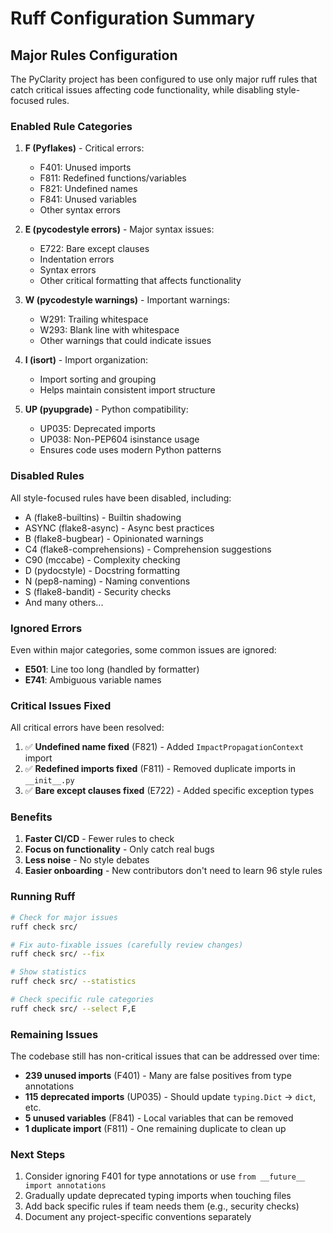 # Ruff Configuration Summary

## Major Rules Configuration

The PyClarity project has been configured to use only major ruff rules that catch critical issues affecting code functionality, while disabling style-focused rules.

### Enabled Rule Categories

1. **F (Pyflakes)** - Critical errors:
   - F401: Unused imports
   - F811: Redefined functions/variables
   - F821: Undefined names
   - F841: Unused variables
   - Other syntax errors

2. **E (pycodestyle errors)** - Major syntax issues:
   - E722: Bare except clauses
   - Indentation errors
   - Syntax errors
   - Other critical formatting that affects functionality

3. **W (pycodestyle warnings)** - Important warnings:
   - W291: Trailing whitespace
   - W293: Blank line with whitespace
   - Other warnings that could indicate issues

4. **I (isort)** - Import organization:
   - Import sorting and grouping
   - Helps maintain consistent import structure

5. **UP (pyupgrade)** - Python compatibility:
   - UP035: Deprecated imports
   - UP038: Non-PEP604 isinstance usage
   - Ensures code uses modern Python patterns

### Disabled Rules

All style-focused rules have been disabled, including:
- A (flake8-builtins) - Builtin shadowing
- ASYNC (flake8-async) - Async best practices
- B (flake8-bugbear) - Opinionated warnings
- C4 (flake8-comprehensions) - Comprehension suggestions
- C90 (mccabe) - Complexity checking
- D (pydocstyle) - Docstring formatting
- N (pep8-naming) - Naming conventions
- S (flake8-bandit) - Security checks
- And many others...

### Ignored Errors

Even within major categories, some common issues are ignored:
- **E501**: Line too long (handled by formatter)
- **E741**: Ambiguous variable names

### Critical Issues Fixed

All critical errors have been resolved:
1. ✅ **Undefined name fixed** (F821) - Added `ImpactPropagationContext` import
2. ✅ **Redefined imports fixed** (F811) - Removed duplicate imports in `__init__.py`
3. ✅ **Bare except clauses fixed** (E722) - Added specific exception types

### Benefits

1. **Faster CI/CD** - Fewer rules to check
2. **Focus on functionality** - Only catch real bugs
3. **Less noise** - No style debates
4. **Easier onboarding** - New contributors don't need to learn 96 style rules

### Running Ruff

```bash
# Check for major issues
ruff check src/

# Fix auto-fixable issues (carefully review changes)
ruff check src/ --fix

# Show statistics
ruff check src/ --statistics

# Check specific rule categories
ruff check src/ --select F,E
```

### Remaining Issues

The codebase still has non-critical issues that can be addressed over time:
- **239 unused imports** (F401) - Many are false positives from type annotations
- **115 deprecated imports** (UP035) - Should update `typing.Dict` → `dict`, etc.
- **5 unused variables** (F841) - Local variables that can be removed
- **1 duplicate import** (F811) - One remaining duplicate to clean up

### Next Steps

1. Consider ignoring F401 for type annotations or use `from __future__ import annotations`
2. Gradually update deprecated typing imports when touching files
3. Add back specific rules if team needs them (e.g., security checks)
4. Document any project-specific conventions separately